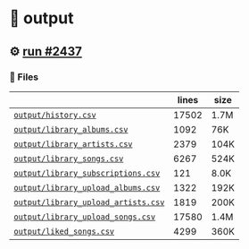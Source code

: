 # 📝  output 

## ⚙️ [run #2437](https://github.com/jwenerd/ytm-dl/actions/runs/11271348013)

### 📁 Files

|                                                                         |lines|size|
|-------------------------------------------------------------------------|-----|----|
|[`output/history.csv` ](output/history.csv)                              |17502|1.7M|
|[`output/library_albums.csv` ](output/library_albums.csv)                |1092 |76K |
|[`output/library_artists.csv` ](output/library_artists.csv)              |2379 |104K|
|[`output/library_songs.csv` ](output/library_songs.csv)                  |6267 |524K|
|[`output/library_subscriptions.csv` ](output/library_subscriptions.csv)  |121  |8.0K|
|[`output/library_upload_albums.csv` ](output/library_upload_albums.csv)  |1322 |192K|
|[`output/library_upload_artists.csv` ](output/library_upload_artists.csv)|1819 |200K|
|[`output/library_upload_songs.csv` ](output/library_upload_songs.csv)    |17580|1.4M|
|[`output/liked_songs.csv` ](output/liked_songs.csv)                      |4299 |360K|